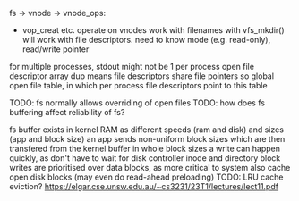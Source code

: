 <!-- SPDX-License-Identifier: zlib-acknowledgement -->
fs -> vnode -> vnode_ops:
 - vop_creat etc. operate on vnodes
work with filenames with vfs_mkdir()  
will work with file descriptors. need to know mode (e.g. read-only), read/write pointer

for multiple processes, stdout might not be 1
per process open file descriptor array
dup means file descriptors share file pointers
so global open file table, in which per process file descriptors point to this table

TODO: fs normally allows overriding of open files
TODO: how does fs buffering affect reliability of fs? 

fs buffer exists in kernel RAM as different speeds (ram and disk) and sizes (app and block size)
an app sends non-uniform block sizes which are then transfered from the kernel buffer in whole block sizes
a write can happen quickly, as don't have to wait for disk controller 
inode and directory block writes are prioritised over data blocks, as more critical to system
also cache open disk blocks (may even do read-ahead preloading)
TODO: LRU cache eviction?
https://elgar.cse.unsw.edu.au/~cs3231/23T1/lectures/lect11.pdf

